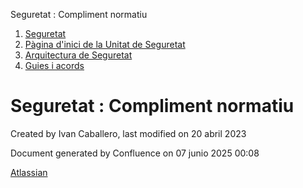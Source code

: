 Seguretat : Compliment normatiu  

1.  [Seguretat](index.md)
2.  [Pàgina d'inici de la Unitat de Seguretat](15368362.md)
3.  [Arquitectura de Seguretat](Arquitectura-de-Seguretat_24216213.md)
4.  [Guies i acords](Guies-i-acords_81855860.md)

Seguretat : Compliment normatiu
===============================

Created by Ivan Caballero, last modified on 20 abril 2023

Document generated by Confluence on 07 junio 2025 00:08

[Atlassian](http://www.atlassian.com/)